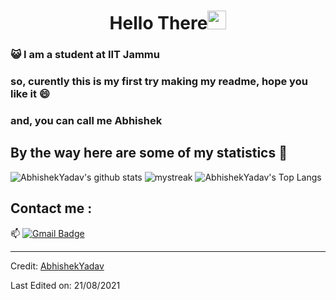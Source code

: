 <h1 align="center">Hello There<img src="https://github.com/souvikguria98/souvikguria98/blob/master/Hi.gif" width="30"> </h1>

### :smiley_cat: I am a student at IIT Jammu

### so, curently this is my first try making my readme, hope you like it 😄
### and, you can call me Abhishek

## By the way here are some of my statistics 🚀
![AbhishekYadav's github stats](https://github-readme-stats.vercel.app/api?username=abhikyadav&show_icons=true&theme=tokyonight)
<img src="https://github-readme-streak-stats.herokuapp.com/?user=abhikyadav&theme=tokyonight" alt="mystreak"/>
![AbhishekYadav's Top Langs](https://github-readme-stats.vercel.app/api/top-langs/?username=abhikyadav&theme=tokyonight&layout=compact)



## Contact me : 
📫 [![Gmail Badge](https://img.shields.io/badge/-abhikyadav14@gmail.com-blue?style=flat-roundedrectangle&logo=Gmail&logoColor=white&link=mailto:asthiseta@gmail.com)](abhikyadav14@gmail.com)
<!-- [![Instagram Badge](https://img.shields.io/badge/-asthi_21_-E4405F?style=flat-roundedrectangle&logo=instagram&logoColor=white&link=https://www.instagram.com/asthi_21_/)](https://www.instagram.com/asthi_21_/) -->



------
Credit: [AbhishekYadav](https://github.com/abhikyadav)

Last Edited on: 21/08/2021
<!--
**AkuraDiary/AkuraDIary** is a ✨ _special_ ✨ repository because its `README.md` (this file) appears on your GitHub profile.

Here are some ideas to get you started:

- 🔭 I’m currently working on ...
- 🌱 I’m currently learning ...
- 👯 I’m looking to collaborate on ...
- 🤔 I’m looking for help with ...
- 💬 Ask me about ...
- 📫 How to reach me: ...
- 😄 Pronouns: ...
- ⚡ Fun fact: ...
-->
